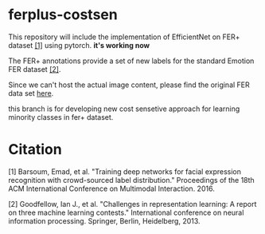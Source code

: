 # ferplus-costsen
This repository will include the implementation of EfficientNet on FER+ dataset [[1]](#1) using pytorch. **it's working now**

The FER+ annotations provide a set of new labels for the standard Emotion FER dataset [[2]](#2).

Since we can't host the actual image content, please find the original FER data set [here](https://www.kaggle.com/c/challenges-in-representation-learning-facial-expression-recognition-challenge/data).

this branch is for developing new cost sensetive approach for learning minority classes in fer+ dataset. 

# Citation

<a id="1">[1]</a> 
Barsoum, Emad, et al. "Training deep networks for facial expression recognition with crowd-sourced label distribution." Proceedings of the 18th ACM International Conference on Multimodal Interaction. 2016.

<a id="2">[2]</a> 
Goodfellow, Ian J., et al. "Challenges in representation learning: A report on three machine learning contests." International conference on neural information processing. Springer, Berlin, Heidelberg, 2013.


